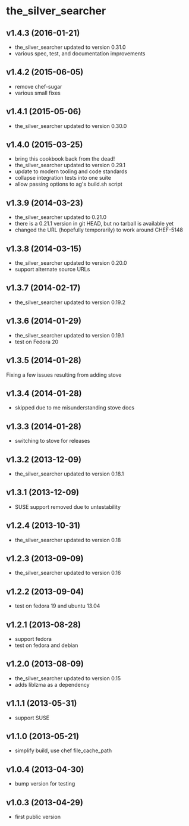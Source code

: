 # the\_silver\_searcher

## v1.4.3 (2016-01-21)

-   the\_silver\_searcher updated to version 0.31.0
-   various spec, test, and documentation improvements

## v1.4.2 (2015-06-05)

-   remove chef-sugar
-   various small fixes

## v1.4.1 (2015-05-06)

-   the\_silver\_searcher updated to version 0.30.0

## v1.4.0 (2015-03-25)

-   bring this cookbook back from the dead!
-   the\_silver\_searcher updated to version 0.29.1
-   update to modern tooling and code standards
-   collapse integration tests into one suite
-   allow passing options to ag's build.sh script

## v1.3.9 (2014-03-23)

-   the\_silver\_searcher updated to 0.21.0
-   there is a 0.21.1 version in git HEAD, but no tarball is available yet
-   changed the URL (hopefully temporarily) to work around CHEF-5148

## v1.3.8 (2014-03-15)

-   the\_silver\_searcher updated to version 0.20.0
-   support alternate source URLs

## v1.3.7 (2014-02-17)

-   the\_silver\_searcher updated to version 0.19.2

## v1.3.6 (2014-01-29)

-   the\_silver\_searcher updated to version 0.19.1
-   test on Fedora 20

## v1.3.5 (2014-01-28)

Fixing a few issues resulting from adding stove

## v1.3.4 (2014-01-28)

-   skipped due to me misunderstanding stove docs

## v1.3.3 (2014-01-28)

-   switching to stove for releases

## v1.3.2 (2013-12-09)

-   the\_silver\_searcher updated to version 0.18.1

## v1.3.1 (2013-12-09)

-   SUSE support removed due to untestability

## v1.2.4 (2013-10-31)

-   the\_silver\_searcher updated to version 0.18

## v1.2.3 (2013-09-09)

-   the\_silver\_searcher updated to version 0.16

## v1.2.2 (2013-09-04)

-   test on fedora 19 and ubuntu 13.04

## v1.2.1 (2013-08-28)

-   support fedora
-   test on fedora and debian

## v1.2.0 (2013-08-09)

-   the\_silver\_searcher updated to version 0.15
-   adds liblzma as a dependency

## v1.1.1 (2013-05-31)

-   support SUSE

## v1.1.0 (2013-05-21)

-   simplify build, use chef file\_cache\_path

## v1.0.4 (2013-04-30)

-   bump version for testing

## v1.0.3 (2013-04-29)

-   first public version

